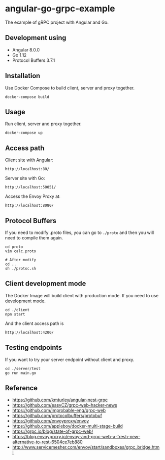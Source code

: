 # angular-go-grpc-example

The example of gRPC project with Angular and Go.

## Development using

* Angular 8.0.0
* Go 1.12
* Protocol Buffers 3.7.1


## Installation

Use Docker Compose to build client, server and proxy together.

    docker-compose build


## Usage

Run client, server and proxy together.

    docker-compose up
    
## Access path

Client site with Angular:

    http://localhost:80/

Server site with Go:

    http://localhost:50051/

Access the Envoy Proxy at:

    http://localhost:8080/

## Protocol Buffers

If you need to modify .proto files, you can go to `./proto` and then you will need to compile them again.

    cd proto
    vim calc.proto
    
    # After modify
    cd ..
    sh ./protoc.sh
    
## Client development mode

The Docker Image will build client with production mode. If you need to use development mode.

    cd ./client
    npm start
    
And the client access path is

    http://localhost:4200/

## Testing endpoints

If you want to try your server endpoint without client and proxy.

    cd ./server/test
    go run main.go

## Reference

* https://github.com/kmturley/angular-nest-grpc
* https://github.com/easyCZ/grpc-web-hacker-news
* https://github.com/improbable-eng/grpc-web
* https://github.com/protocolbuffers/protobuf
* https://github.com/envoyproxy/envoy
* https://github.com/appleboy/docker-multi-stage-build
* https://grpc.io/blog/state-of-grpc-web/
* https://blog.envoyproxy.io/envoy-and-grpc-web-a-fresh-new-alternative-to-rest-6504ce7eb880
* http://www.servicemesher.com/envoy/start/sandboxes/grpc_bridge.html

